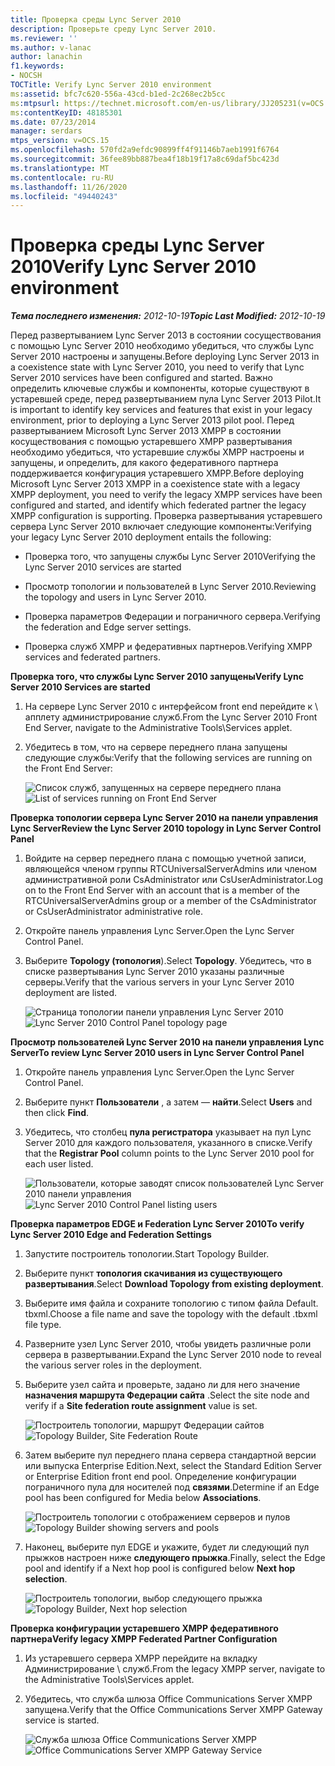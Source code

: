 ```yaml
---
title: Проверка среды Lync Server 2010
description: Проверьте среду Lync Server 2010.
ms.reviewer: ''
ms.author: v-lanac
author: lanachin
f1.keywords:
- NOCSH
TOCTitle: Verify Lync Server 2010 environment
ms:assetid: bfc7c620-556a-43cd-b1ed-2c268ec2b5cc
ms:mtpsurl: https://technet.microsoft.com/en-us/library/JJ205231(v=OCS.15)
ms:contentKeyID: 48185301
ms.date: 07/23/2014
manager: serdars
mtps_version: v=OCS.15
ms.openlocfilehash: 570fd2a9efdc90899ff4f91146b7aeb1991f6764
ms.sourcegitcommit: 36fee89bb887bea4f18b19f17a8c69daf5bc423d
ms.translationtype: MT
ms.contentlocale: ru-RU
ms.lasthandoff: 11/26/2020
ms.locfileid: "49440243"
---
```

# <a name="verify-lync-server-2010-environment"></a><span data-ttu-id="20123-103">Проверка среды Lync Server 2010</span><span class="sxs-lookup"><span data-stu-id="20123-103">Verify Lync Server 2010 environment</span></span>

<div data-xmlns="http://www.w3.org/1999/xhtml">

<div class="topic" data-xmlns="http://www.w3.org/1999/xhtml" data-msxsl="urn:schemas-microsoft-com:xslt" data-cs="https://msdn.microsoft.com/">

<div data-asp="https://msdn2.microsoft.com/asp">



</div>

<div id="mainSection">

<div id="mainBody"><span data-ttu-id="20123-104">

<span> </span></span><span class="sxs-lookup"><span data-stu-id="20123-104">

<span> </span></span></span>

<span data-ttu-id="20123-105">_**Тема последнего изменения:** 2012-10-19_</span><span class="sxs-lookup"><span data-stu-id="20123-105">_**Topic Last Modified:** 2012-10-19_</span></span>

<span data-ttu-id="20123-106">Перед развертыванием Lync Server 2013 в состоянии сосуществования с помощью Lync Server 2010 необходимо убедиться, что службы Lync Server 2010 настроены и запущены.</span><span class="sxs-lookup"><span data-stu-id="20123-106">Before deploying Lync Server 2013 in a coexistence state with Lync Server 2010, you need to verify that Lync Server 2010 services have been configured and started.</span></span> <span data-ttu-id="20123-107">Важно определить ключевые службы и компоненты, которые существуют в устаревшей среде, перед развертыванием пула Lync Server 2013 Pilot.</span><span class="sxs-lookup"><span data-stu-id="20123-107">It is important to identify key services and features that exist in your legacy environment, prior to deploying a Lync Server 2013 pilot pool.</span></span> <span data-ttu-id="20123-108">Перед развертыванием Microsoft Lync Server 2013 XMPP в состоянии косуществования с помощью устаревшего XMPP развертывания необходимо убедиться, что устаревшие службы XMPP настроены и запущены, и определить, для какого федеративного партнера поддерживается конфигурация устаревшего XMPP.</span><span class="sxs-lookup"><span data-stu-id="20123-108">Before deploying Microsoft Lync Server 2013 XMPP in a coexistence state with a legacy XMPP deployment, you need to verify the legacy XMPP services have been configured and started, and identify which federated partner the legacy XMPP configuration is supporting.</span></span> <span data-ttu-id="20123-109">Проверка развертывания устаревшего сервера Lync Server 2010 включает следующие компоненты:</span><span class="sxs-lookup"><span data-stu-id="20123-109">Verifying your legacy Lync Server 2010 deployment entails the following:</span></span>

  - <span data-ttu-id="20123-110">Проверка того, что запущены службы Lync Server 2010</span><span class="sxs-lookup"><span data-stu-id="20123-110">Verifying the Lync Server 2010 services are started</span></span>

  - <span data-ttu-id="20123-111">Просмотр топологии и пользователей в Lync Server 2010.</span><span class="sxs-lookup"><span data-stu-id="20123-111">Reviewing the topology and users in Lync Server 2010.</span></span>

  - <span data-ttu-id="20123-112">Проверка параметров Федерации и пограничного сервера.</span><span class="sxs-lookup"><span data-stu-id="20123-112">Verifying the federation and Edge server settings.</span></span>

  - <span data-ttu-id="20123-113">Проверка служб XMPP и федеративных партнеров.</span><span class="sxs-lookup"><span data-stu-id="20123-113">Verifying XMPP services and federated partners.</span></span>

<span data-ttu-id="20123-114">**Проверка того, что службы Lync Server 2010 запущены**</span><span class="sxs-lookup"><span data-stu-id="20123-114">**Verify Lync Server 2010 Services are started**</span></span>

1.  <span data-ttu-id="20123-115">На сервере Lync Server 2010 с интерфейсом front end перейдите к \\ апплету администрирование служб.</span><span class="sxs-lookup"><span data-stu-id="20123-115">From the Lync Server 2010 Front End Server, navigate to the Administrative Tools\\Services applet.</span></span>

2.  <span data-ttu-id="20123-116">Убедитесь в том, что на сервере переднего плана запущены следующие службы:</span><span class="sxs-lookup"><span data-stu-id="20123-116">Verify that the following services are running on the Front End Server:</span></span>
    
    <span data-ttu-id="20123-117">![Список служб, запущенных на сервере переднего плана](images/JJ205231.639f2729-b759-4d8e-b4ad-59d7f68adcd2(OCS.15).jpg "Список служб, запущенных на сервере переднего плана")</span><span class="sxs-lookup"><span data-stu-id="20123-117">![List of services running on Front End Server](images/JJ205231.639f2729-b759-4d8e-b4ad-59d7f68adcd2(OCS.15).jpg "List of services running on Front End Server")</span></span>

<span data-ttu-id="20123-118">**Проверка топологии сервера Lync Server 2010 на панели управления Lync Server**</span><span class="sxs-lookup"><span data-stu-id="20123-118">**Review the Lync Server 2010 topology in Lync Server Control Panel**</span></span>

1.  <span data-ttu-id="20123-119">Войдите на сервер переднего плана с помощью учетной записи, являющейся членом группы RTCUniversalServerAdmins или членом административной роли CsAdministrator или CsUserAdministrator.</span><span class="sxs-lookup"><span data-stu-id="20123-119">Log on to the Front End Server with an account that is a member of the RTCUniversalServerAdmins group or a member of the CsAdministrator or CsUserAdministrator administrative role.</span></span>

2.  <span data-ttu-id="20123-120">Откройте панель управления Lync Server.</span><span class="sxs-lookup"><span data-stu-id="20123-120">Open the Lync Server Control Panel.</span></span>

3.  <span data-ttu-id="20123-121">Выберите **Topology (топология**).</span><span class="sxs-lookup"><span data-stu-id="20123-121">Select **Topology**.</span></span> <span data-ttu-id="20123-122">Убедитесь, что в списке развертывания Lync Server 2010 указаны различные серверы.</span><span class="sxs-lookup"><span data-stu-id="20123-122">Verify that the various servers in your Lync Server 2010 deployment are listed.</span></span>
    
    <span data-ttu-id="20123-123">![Страница топологии панели управления Lync Server 2010](images/JJ205231.338ce4fb-2162-4176-a249-ec4ae021fa6a(OCS.15).jpg "Страница топологии панели управления Lync Server 2010")</span><span class="sxs-lookup"><span data-stu-id="20123-123">![Lync Server 2010 Control Panel topology page](images/JJ205231.338ce4fb-2162-4176-a249-ec4ae021fa6a(OCS.15).jpg "Lync Server 2010 Control Panel topology page")</span></span>

<span data-ttu-id="20123-124">**Просмотр пользователей Lync Server 2010 на панели управления Lync Server**</span><span class="sxs-lookup"><span data-stu-id="20123-124">**To review Lync Server 2010 users in Lync Server Control Panel**</span></span>

1.  <span data-ttu-id="20123-125">Откройте панель управления Lync Server.</span><span class="sxs-lookup"><span data-stu-id="20123-125">Open the Lync Server Control Panel.</span></span>

2.  <span data-ttu-id="20123-126">Выберите пункт **Пользователи** , а затем — **найти**.</span><span class="sxs-lookup"><span data-stu-id="20123-126">Select **Users** and then click **Find**.</span></span>

3.  <span data-ttu-id="20123-127">Убедитесь, что столбец **пула регистратора** указывает на пул Lync Server 2010 для каждого пользователя, указанного в списке.</span><span class="sxs-lookup"><span data-stu-id="20123-127">Verify that the **Registrar Pool** column points to the Lync Server 2010 pool for each user listed.</span></span>
    
    <span data-ttu-id="20123-128">![Пользователи, которые заводят список пользователей Lync Server 2010 панели управления](images/JJ205231.a9378c40-7a52-4c78-ad83-1463847c9edb(OCS.15).jpg "Пользователи, которые заводят список пользователей Lync Server 2010 панели управления")</span><span class="sxs-lookup"><span data-stu-id="20123-128">![Lync Server 2010 Control Panel listing users](images/JJ205231.a9378c40-7a52-4c78-ad83-1463847c9edb(OCS.15).jpg "Lync Server 2010 Control Panel listing users")</span></span>

<span data-ttu-id="20123-129">**Проверка параметров EDGE и Federation Lync Server 2010**</span><span class="sxs-lookup"><span data-stu-id="20123-129">**To verify Lync Server 2010 Edge and Federation Settings**</span></span>

1.  <span data-ttu-id="20123-130">Запустите построитель топологии.</span><span class="sxs-lookup"><span data-stu-id="20123-130">Start Topology Builder.</span></span>

2.  <span data-ttu-id="20123-131">Выберите пункт **топология скачивания из существующего развертывания**.</span><span class="sxs-lookup"><span data-stu-id="20123-131">Select **Download Topology from existing deployment**.</span></span>

3.  <span data-ttu-id="20123-132">Выберите имя файла и сохраните топологию с типом файла Default. tbxml.</span><span class="sxs-lookup"><span data-stu-id="20123-132">Choose a file name and save the topology with the default .tbxml file type.</span></span>

4.  <span data-ttu-id="20123-133">Разверните узел Lync Server 2010, чтобы увидеть различные роли сервера в развертывании.</span><span class="sxs-lookup"><span data-stu-id="20123-133">Expand the Lync Server 2010 node to reveal the various server roles in the deployment.</span></span>

5.  <span data-ttu-id="20123-134">Выберите узел сайта и проверьте, задано ли для него значение **назначения маршрута Федерации сайта** .</span><span class="sxs-lookup"><span data-stu-id="20123-134">Select the site node and verify if a **Site federation route assignment** value is set.</span></span>
    
    <span data-ttu-id="20123-135">![Построитель топологии, маршрут Федерации сайтов](images/JJ205231.87de3735-af7e-4280-8d72-c42cb0ea1c05(OCS.15).jpg "Построитель топологии, маршрут Федерации сайтов")</span><span class="sxs-lookup"><span data-stu-id="20123-135">![Topology Builder, Site Federation Route](images/JJ205231.87de3735-af7e-4280-8d72-c42cb0ea1c05(OCS.15).jpg "Topology Builder, Site Federation Route")</span></span>

6.  <span data-ttu-id="20123-136">Затем выберите пул переднего плана сервера стандартной версии или выпуска Enterprise Edition.</span><span class="sxs-lookup"><span data-stu-id="20123-136">Next, select the Standard Edition Server or Enterprise Edition front end pool.</span></span> <span data-ttu-id="20123-137">Определение конфигурации пограничного пула для носителей под **связями**.</span><span class="sxs-lookup"><span data-stu-id="20123-137">Determine if an Edge pool has been configured for Media below **Associations**.</span></span>
    
    <span data-ttu-id="20123-138">![Построитель топологии с отображением серверов и пулов](images/JJ205231.5ad5ea3b-b122-44dd-8968-f1147d6d45f1(OCS.15).jpg "Построитель топологии с отображением серверов и пулов")</span><span class="sxs-lookup"><span data-stu-id="20123-138">![Topology Builder showing servers and pools](images/JJ205231.5ad5ea3b-b122-44dd-8968-f1147d6d45f1(OCS.15).jpg "Topology Builder showing servers and pools")</span></span>

7.  <span data-ttu-id="20123-139">Наконец, выберите пул EDGE и укажите, будет ли следующий пул прыжков настроен ниже **следующего прыжка**.</span><span class="sxs-lookup"><span data-stu-id="20123-139">Finally, select the Edge pool and identify if a Next hop pool is configured below **Next hop selection**.</span></span>
    
    <span data-ttu-id="20123-140">![Построитель топологии, выбор следующего прыжка](images/JJ205231.3121e723-fba7-498e-a786-bde7be1a55e2(OCS.15).jpg "Построитель топологии, выбор следующего прыжка")</span><span class="sxs-lookup"><span data-stu-id="20123-140">![Topology Builder, Next hop selection](images/JJ205231.3121e723-fba7-498e-a786-bde7be1a55e2(OCS.15).jpg "Topology Builder, Next hop selection")</span></span>

<span data-ttu-id="20123-141">**Проверка конфигурации устаревшего XMPP федеративного партнера**</span><span class="sxs-lookup"><span data-stu-id="20123-141">**Verify legacy XMPP Federated Partner Configuration**</span></span>

1.  <span data-ttu-id="20123-142">Из устаревшего сервера XMPP перейдите на вкладку Администрирование \\ служб.</span><span class="sxs-lookup"><span data-stu-id="20123-142">From the legacy XMPP server, navigate to the Administrative Tools\\Services applet.</span></span>

2.  <span data-ttu-id="20123-143">Убедитесь, что служба шлюза Office Communications Server XMPP запущена.</span><span class="sxs-lookup"><span data-stu-id="20123-143">Verify that the Office Communications Server XMPP Gateway service is started.</span></span>
    
    <span data-ttu-id="20123-144">![Служба шлюза Office Communications Server XMPP](images/JJ721906.23223724-3c4b-4cb9-ace2-1cab2c3c91c3(OCS.15).jpg "Служба шлюза Office Communications Server XMPP")</span><span class="sxs-lookup"><span data-stu-id="20123-144">![Office Communications Server XMPP Gateway Service](images/JJ721906.23223724-3c4b-4cb9-ace2-1cab2c3c91c3(OCS.15).jpg "Office Communications Server XMPP Gateway Service")</span></span>

<span data-ttu-id="20123-145"></div>

<span> </span>

</div>

</div>

</span><span class="sxs-lookup"><span data-stu-id="20123-145"></div>

<span> </span>

</div>

</div>

</span></span></div>

